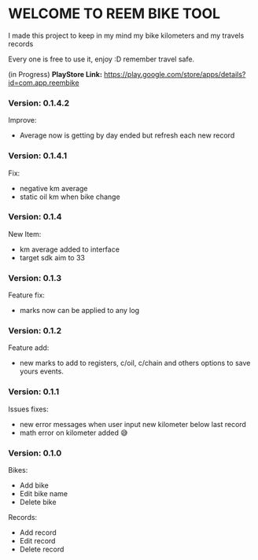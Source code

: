 # WELCOME TO REEM BIKE TOOL

I made this project to keep in my mind my bike kilometers and my travels records

Every one is free to use it, enjoy :D remember travel safe.

(in Progress)
<b>PlayStore Link:</b> https://play.google.com/store/apps/details?id=com.app.reembike

### Version: 0.1.4.2
Improve:
* Average now is getting by day ended but refresh each new record

### Version: 0.1.4.1
Fix:
* negative km average 
* static oil km when bike change

### Version: 0.1.4
New Item:
* km average added to interface
* target sdk aim to 33

### Version: 0.1.3
Feature fix:
* marks now can be applied to any log

### Version: 0.1.2
Feature add:
* new marks to add to registers, c/oil, c/chain and others options to save yours events.

### Version: 0.1.1
Issues fixes:
* new error messages when user input new kilometer below last record
* math error on kilometer added :sweat_smile:

### Version: 0.1.0
Bikes:
* Add bike
* Edit bike name
* Delete bike

Records:
* Add record
* Edit record
* Delete record